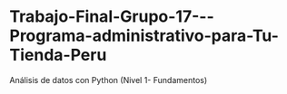 # Trabajo-Final-Grupo-17---Programa-administrativo-para-Tu-Tienda-Peru
Análisis de datos con Python (Nivel 1- Fundamentos) 
